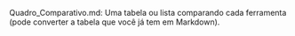 Quadro_Comparativo.md: Uma tabela ou lista comparando cada ferramenta (pode converter a tabela que você já tem em Markdown).
